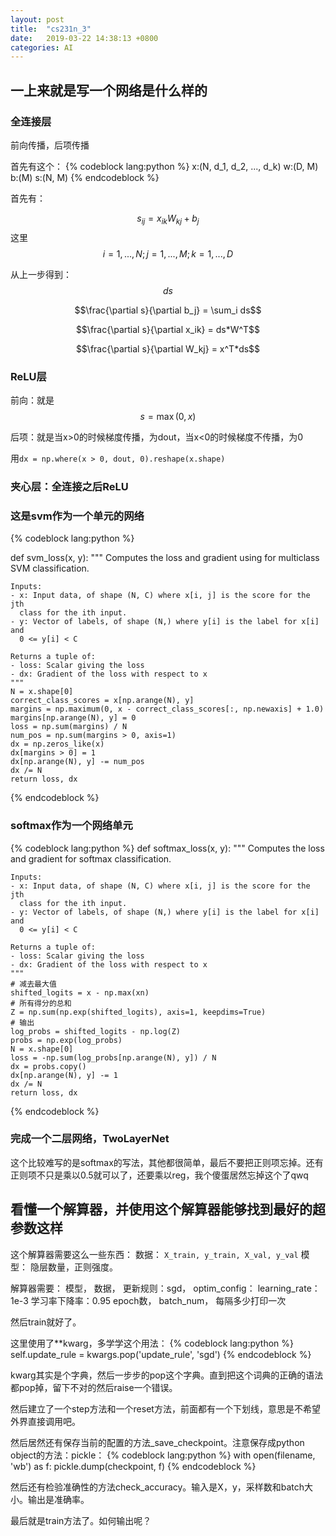 ```yaml
---
layout: post
title:  "cs231n_3"
date:   2019-03-22 14:38:13 +0800
categories: AI
---
```



 <script type="text/x-mathjax-config">
  MathJax.Hub.Config({tex2jax: {inlineMath: [['$','$'], ['\\(','\\)']]}});
</script>
<script type="text/javascript" async
  src="https://cdnjs.cloudflare.com/ajax/libs/mathjax/2.7.5/MathJax.js?config=TeX-MML-AM_CHTML">
</script> 

## 一上来就是写一个网络是什么样的

### 全连接层

前向传播，后项传播

首先有这个：
{% codeblock lang:python %}
x:(N, d_1, d_2, ..., d_k)
w:(D, M)
b:(M)
s:(N, M)
{% endcodeblock %}

首先有：

$$s_{ij} = x_{ik}W_{kj}+b_j$$
这里
$$i=1,...,N; j=1,...,M; k=1,...,D$$

<!-- more -->
从上一步得到：$$ds$$

$$\frac{\partial s}{\partial b_j} = \sum_i ds$$

$$\frac{\partial s}{\partial x_ik} = ds*W^T$$

$$\frac{\partial s}{\partial W_kj} = x^T*ds$$

### ReLU层

前向：就是$$ s = \max (0,x)$$

后项：就是当x>0的时候梯度传播，为dout，当x<0的时候梯度不传播，为0

用`dx = np.where(x > 0, dout, 0).reshape(x.shape)`

### 夹心层：全连接之后ReLU

### 这是svm作为一个单元的网络

{% codeblock lang:python %}

def svm_loss(x, y):
    """
    Computes the loss and gradient using for multiclass SVM classification.

    Inputs:
    - x: Input data, of shape (N, C) where x[i, j] is the score for the jth
      class for the ith input.
    - y: Vector of labels, of shape (N,) where y[i] is the label for x[i] and
      0 <= y[i] < C

    Returns a tuple of:
    - loss: Scalar giving the loss
    - dx: Gradient of the loss with respect to x
    """
    N = x.shape[0]
    correct_class_scores = x[np.arange(N), y]
    margins = np.maximum(0, x - correct_class_scores[:, np.newaxis] + 1.0)
    margins[np.arange(N), y] = 0
    loss = np.sum(margins) / N
    num_pos = np.sum(margins > 0, axis=1)
    dx = np.zeros_like(x)
    dx[margins > 0] = 1
    dx[np.arange(N), y] -= num_pos
    dx /= N
    return loss, dx
{% endcodeblock %}

### softmax作为一个网络单元

{% codeblock lang:python %}
def softmax_loss(x, y):
    """
    Computes the loss and gradient for softmax classification.

    Inputs:
    - x: Input data, of shape (N, C) where x[i, j] is the score for the jth
      class for the ith input.
    - y: Vector of labels, of shape (N,) where y[i] is the label for x[i] and
      0 <= y[i] < C

    Returns a tuple of:
    - loss: Scalar giving the loss
    - dx: Gradient of the loss with respect to x
    """
    # 减去最大值
    shifted_logits = x - np.max(xn)
    # 所有得分的总和
    Z = np.sum(np.exp(shifted_logits), axis=1, keepdims=True)
    # 输出
    log_probs = shifted_logits - np.log(Z)
    probs = np.exp(log_probs)
    N = x.shape[0]
    loss = -np.sum(log_probs[np.arange(N), y]) / N
    dx = probs.copy()
    dx[np.arange(N), y] -= 1
    dx /= N
    return loss, dx

{% endcodeblock %}

### 完成一个二层网络，TwoLayerNet

这个比较难写的是softmax的写法，其他都很简单，最后不要把正则项忘掉。还有正则项不只是乘以0.5就可以了，还要乘以reg，我个傻蛋居然忘掉这个了qwq

## 看懂一个解算器，并使用这个解算器能够找到最好的超参数这样

这个解算器需要这么一些东西：
数据： `X_train, y_train, X_val, y_val`
模型：
    隐层数量，正则强度。

解算器需要：
    模型，
    数据，
    更新规则：sgd，
    optim_config：
        learning_rate：1e-3
    学习率下降率：0.95
    epoch数，
    batch_num，
    每隔多少打印一次

然后train就好了。

这里使用了**kwarg，多学学这个用法：
{% codeblock lang:python %}
    self.update_rule = kwargs.pop('update_rule', 'sgd')
{% endcodeblock %}

kwarg其实是个字典，然后一步步的pop这个字典。直到把这个词典的正确的语法都pop掉，留下不对的然后raise一个错误。

然后建立了一个step方法和一个reset方法，前面都有一个下划线，意思是不希望外界直接调用吧。

然后居然还有保存当前的配置的方法_save_checkpoint。注意保存成python object的方法：pickle：
{% codeblock lang:python %}
with open(filename, 'wb') as f:
    pickle.dump(checkpoint, f)
{% endcodeblock %}

然后还有检验准确性的方法check_accuracy。输入是X，y，采样数和batch大小。输出是准确率。

最后就是train方法了。如何输出呢？